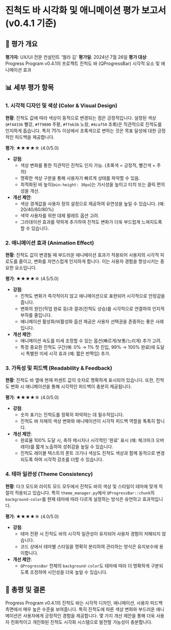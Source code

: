 # 진척도 바 시각화 및 애니메이션 평가 보고서 (v0.4.1 기준)

## 📝 **평가 개요**

**평가자**: UX/UI 전문 컨설턴트 '엘라 김'
**평가일**: 2024년 7월 26일
**평가 대상**: Progress Program v0.4.1의 프로젝트 진척도 바 (QProgressBar) 시각적 요소 및 애니메이션 효과

## 📊 **세부 평가 항목**

### 1. **시각적 디자인 및 색상 (Color & Visual Design)**

**현황**: 진척도 값에 따라 색상이 동적으로 변경되는 점은 긍정적입니다. 설정된 색상(`#f44336` 빨강, `#ff9800` 주황, `#ffeb3b` 노랑, `#4caf50` 초록)은 직관적으로 진척도를 인지하게 돕습니다. 특히 75% 이상에서 초록색으로 변하는 것은 목표 달성에 대한 긍정적인 피드백을 제공합니다.

**평가**: ★★★★☆ (4.0/5.0)

- **강점**: 
    - 색상 변화를 통한 직관적인 진척도 인지 가능. (초록색 = 긍정적, 빨간색 = 주의)
    - 명확한 색상 구분을 통해 사용자가 빠르게 상태를 파악할 수 있음.
    - 최적화된 바 높이(`min-height: 30px`)는 가시성을 높이고 터치 또는 클릭 편의성을 개선.
- **개선 제안**: 
    - 색상 경계값을 사용자 정의 설정으로 제공하여 유연성을 높일 수 있습니다. (예: 20/40/60/80%)
    - 색약 사용자를 위한 대체 팔레트 옵션 고려.
    - 그라데이션 효과를 약하게 추가하여 진척도 변화가 더욱 부드럽게 느껴지도록 할 수 있습니다.

### 2. **애니메이션 효과 (Animation Effect)**

**현황**: 진척도 값이 변경될 때 부드러운 애니메이션 효과가 적용되어 사용자의 시각적 피로도를 줄이고, 변화를 자연스럽게 인지하게 합니다. 이는 사용자 경험을 향상시키는 중요한 요소입니다.

**평가**: ★★★★☆ (4.5/5.0)

- **강점**: 
    - 진척도 변화가 즉각적이지 않고 애니메이션으로 표현되어 시각적으로 안정감을 줍니다.
    - 변화의 원인(작업 완료 등)과 결과(진척도 상승)를 시각적으로 연결하여 인지적 부하를 줄입니다.
    - 애니메이션 활성화/비활성화 옵션 제공은 사용자 선택권을 존중하는 좋은 사례입니다.
- **개선 제안**: 
    - 애니메이션 속도를 미세 조정할 수 있는 옵션(빠르게/보통/느리게) 추가 고려.
    - 특정 중요한 진척도 구간(예: 0% → 1% 첫 진입, 99% → 100% 완료)에 도달 시 특별한 미세 시각 효과 (예: 짧은 반짝임) 추가.

### 3. **가독성 및 피드백 (Readability & Feedback)**

**현황**: 진척도 바 옆에 현재 퍼센트 값이 숫자로 명확하게 표시되어 있습니다. 또한, 진척도 변화 시 애니메이션을 통해 시각적인 피드백이 충분히 제공됩니다.

**평가**: ★★★★☆ (4.0/5.0)

- **강점**: 
    - 숫자 표기는 진척도를 정확히 파악하는 데 필수적입니다.
    - 진척도 바 자체의 색상 변화와 애니메이션이 시각적 피드백 역할을 톡톡히 합니다.
- **개선 제안**: 
    - 완료율 100% 도달 시, 축하 메시지나 시각적인 '완료' 표시 (예: 체크마크 오버레이)를 짧게 노출하여 성취감을 높일 수 있습니다.
    - 진척도 레이블 텍스트의 폰트 크기나 색상도 진척도 색상과 함께 동적으로 변경되도록 하여 시각적 강조를 더할 수 있습니다.

### 4. **테마 일관성 (Theme Consistency)**

**현황**: 다크 모드와 라이트 모드 모두에서 진척도 바의 색상 및 스타일이 테마에 맞게 적절히 적용되고 있습니다. 특히 `theme_manager.py`에서 `QProgressBar::chunk`의 `background-color`를 현재 테마에 따라 다르게 설정하는 방식은 유연하고 효과적입니다.

**평가**: ★★★★☆ (4.0/5.0)

- **강점**: 
    - 테마 전환 시 진척도 바의 시각적 일관성이 유지되어 사용자 경험이 저해되지 않습니다.
    - 코드 상에서 테마별 스타일을 명확히 분리하여 관리하는 방식은 유지보수에 용이합니다.
- **개선 제안**: 
    - `QProgressBar` 전체의 `background-color`도 테마에 따라 더 명확하게 구분되도록 조정하여 시인성을 더욱 높일 수 있습니다.

## 🎯 **총평 및 결론**

Progress Program v0.4.1의 진척도 바는 시각적 디자인, 애니메이션, 사용자 피드백 측면에서 매우 높은 수준을 보여줍니다. 특히 진척도에 따른 색상 변화와 부드러운 애니메이션은 사용자에게 긍정적인 경험을 제공합니다. 몇 가지 개선 제안을 통해 더욱 사용자 친화적이고 개인화된 진척도 시각화 시스템으로 발전할 가능성이 충분합니다. 